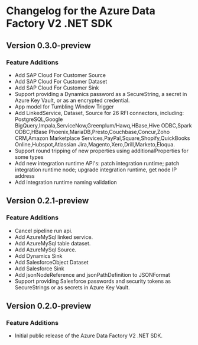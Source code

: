# Changelog for the Azure Data Factory V2 .NET SDK

## Version 0.3.0-preview

### Feature Additions
  * Add SAP Cloud For Customer Source
  * Add SAP Cloud For Customer Dataset
  * Add SAP Cloud For Customer Sink
  * Support providing a Dynamics password as a SecureString, a secret in Azure Key Vault, or as an encrypted credential.
  * App model for Tumbling Window Trigger
  * Add LinkedService, Dataset, Source for 26 RFI connectors, including: PostgreSQL,Google BigQuery,Impala,ServiceNow,Greenplum/Hawq,HBase,Hive ODBC,Spark ODBC,HBase Phoenix,MariaDB,Presto,Couchbase,Concur,Zoho CRM,Amazon Marketplace Services,PayPal,Square,Shopify,QuickBooks Online,Hubspot,Atlassian Jira,Magento,Xero,Drill,Marketo,Eloqua.
  * Support round tripping of new properties using additionalProperties for some types
  * Add new integration runtime API's: patch integration runtime; patch integration runtime node; upgrade integration runtime, get node IP address
  * Add integration runtime naming validation

## Version 0.2.1-preview

### Feature Additions
  * Cancel pipeline run api.
  * Add AzureMySql linked service.
  * Add AzureMySql table dataset.
  * Add AzureMySql Source.
  * Add Dynamics Sink
  * Add SalesforceObject Dataset
  * Add Salesforce Sink
  * Add jsonNodeReference and jsonPathDefinition to JSONFormat
  * Support providing Salesforce passwords and security tokens as SecureStrings or as secrets in Azure Key Vault.

## Version 0.2.0-preview

### Feature Additions
  * Initial public release of the Azure Data Factory V2 .NET SDK.
